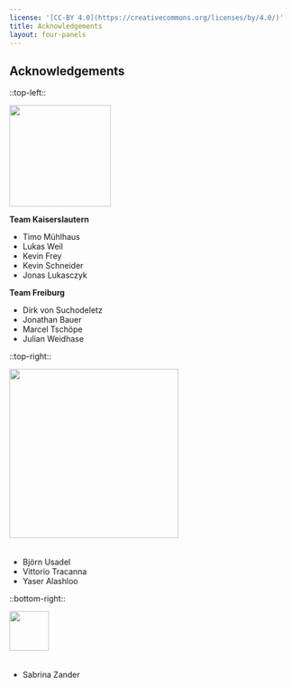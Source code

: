 ```yaml
---
license: '[CC-BY 4.0](https://creativecommons.org/licenses/by/4.0/)'
title: Acknowledgements
layout: four-panels
---
```


## Acknowledgements

::top-left::

<img src='https://github.com/nfdi4plants/Branding/raw/master/logos/DataPLANT/DataPLANT_logo_bg_transparent.svg' style="width:180px" />

**Team Kaiserslautern**

- Timo Mühlhaus
- Lukas Weil
- Kevin Frey
- Kevin Schneider
- Jonas Lukasczyk

**Team Freiburg**

- Dirk von Suchodeletz
- Jonathan Bauer
- Marcel Tschöpe
- Julian Weidhase

::top-right::

<img style="width:300px;margin-bottom:20px" src='https://www.ceplas.eu/typo3conf/ext/fksitepackage/Resources/Public/Images/CEPLAS-Logo.svg'/>

- Björn Usadel
- Vittorio Tracanna
- Yaser Alashloo

::bottom-right::

<img style="height:70px;mr:50px;margin-bottom:20px" src='https://www.sfb1535.hhu.de/fileadmin/redaktion/Fakultaeten/Mathematisch-Naturwissenschaftliche_Fakultaet/Biologie/SFB1535/Bilder/MibiNet.png'/>

- Sabrina Zander
